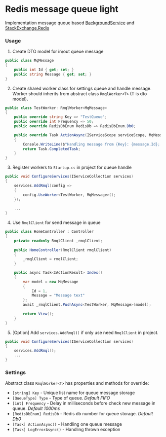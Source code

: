 Redis message queue light
==========================
Implementation message queue based [BackgroundService](https://docs.microsoft.com/dotnet/architecture/microservices/multi-container-microservice-net-applications/subscribe-events) and [StackExchange.Redis](https://github.com/StackExchange/StackExchange.Redis)

### Usage
1. Create DTO model for in\out queue message
```c#
public class MqMessage
{
    public int Id { get; set; }
    public string Message { get; set; }
}
```
2. Create shared worker class for settings queue and handle message. Worker should inherits from abstract class ```RmqlWorker<T>``` (T is dto model).
```c#
public class TestWorker: RmqlWorker<MqMessage>
{
    public override string Key => "TestQueue";
    public override int Frequency => 50;
    public override RedisDbEnum RedisDb => RedisDbEnum.Db0;

    public override Task ActionAsync(IServiceScope serviceScope, MqMessage message)
    {
        Console.WriteLine($"Handling message from {Key}: {message.Id}; {message.Message}");
        return Task.CompletedTask;
    }
}
```
3. Register workers to ```Startup.cs``` in project for queue handle
```c#
public void ConfigureServices(IServiceCollection services)
{
    services.AddRmql(config =>
    {
        config.UseWorker<TestWorker, MqMessage>();
    });
    
    ...
}
```
4. Use ```RmqlClient``` for send message in queue
```c#
public class HomeController : Controller
{
    private readonly RmqlClient _rmqlClient;
    
    public HomeController(RmqlClient rmqlClient)
    {
        _rmqlClient = rmqlClient;
    }

    public async Task<IActionResult> Index()
    {
        var model = new MqMessage
        {
            Id = 1,
            Message = "Message text"
        };
        await _rmqlClient.PushAsync<TestWorker, MqMessage>(model);
        
        return View();
    }
}
```
5. [Option] Add ```services.AddRmql()``` if only use need ```RmqlClient``` in project.
```c#
public void ConfigureServices(IServiceCollection services)
{
    services.AddRmql();
    ...
}
```

### Settings
Abstract class ```RmqlWorker<T>``` has properties and methods for override:
* ``[string] Key`` - Unique list name for queue message storage
* ``[QueueType] Type`` - Type of queue. *Default FIFO*
* ``[int] Frequency`` - Delay in milliseconds before check new message in queue. *Default 1000ms*
* ``[RedisDbEnum] RedisDb`` -  Redis db number for queue storage. *Default Db0*
* ``[Task] ActionAsync()`` -  Handling one queue message
* ``[Task] LogErrorAsync()`` -  Handling thrown exception